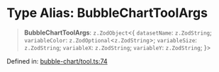 # Type Alias: BubbleChartToolArgs

> **BubbleChartToolArgs**: `z.ZodObject`\<\{ `datasetName`: `z.ZodString`; `variableColor`: `z.ZodOptional`\<`z.ZodString`\>; `variableSize`: `z.ZodString`; `variableX`: `z.ZodString`; `variableY`: `z.ZodString`; \}\>

Defined in: [bubble-chart/tool.ts:74](https://github.com/GeoDaCenter/openassistant/blob/36f516b8229288259590b2d9dab3b10cbfc3cbfd/packages/echarts/src/bubble-chart/tool.ts#L74)
